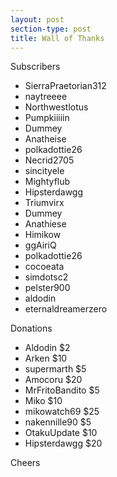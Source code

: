 ```yaml
---
layout: post
section-type: post
title: Wall of Thanks
---
```


Subscribers

- SierraPraetorian312
- naytreeee
- Northwestlotus
- Pumpkiiiiin
- Dummey
- Anatheise
- polkadottie26
- Necrid2705
- sincityele
- Mightyflub
- Hipsterdawgg
- Triumvirx
- Dummey
- Anathiese
- Himikow
- ggAiriQ
- polkadottie26
- cocoeata
- simdotsc2
- pelster900
- aldodin
- eternaldreamerzero

Donations

- Aldodin $2
- Arken $10
- supermarth $5
- Amocoru $20
- MrFritoBandito $5
- Miko $10
- mikowatch69 $25
- nakennille90 $5
- OtakuUpdate $10
- Hipsterdawgg $20

Cheers

